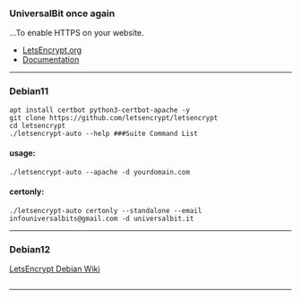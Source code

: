 ### UniversalBit once again 
...To enable HTTPS on your website.

* [LetsEncrypt.org](https://letsencrypt.org)
* [Documentation](:https://letsencrypt.org/docs/)
---
### Debian11
```
apt install certbot python3-certbot-apache -y
git clone https://github.com/letsencrypt/letsencrypt
cd letsencrypt
./letsencrypt-auto --help ###Suite Command List
```
#### usage:
```
./letsencrypt-auto --apache -d yourdomain.com
```
#### certonly:
```
./letsencrypt-auto certonly --standalone --email infouniversalbits@gmail.com -d universalbit.it 
```
---
### Debian12
[LetsEncrypt Debian Wiki](https://wiki.debian.org/LetsEncrypt)
```
```
---

